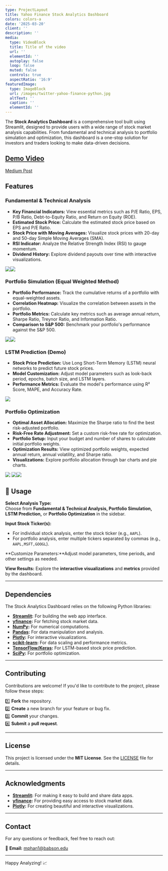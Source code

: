 ```yaml
---
type: ProjectLayout
title: Yahoo Finance Stock Analytics Dashboard
colors: colors-a
date: '2025-03-20'
client: ''
description: ''
media:
  type: VideoBlock
  title: Title of the video
  url: ''
  elementId: ''
  autoplay: false
  loop: false
  muted: false
  controls: true
  aspectRatio: '16:9'
featuredImage:
  type: ImageBlock
  url: /images/twitter-yahoo-finance-python.jpg
  altText: ''
  caption: ''
  elementId: ''
---
```

The **Stock Analytics Dashboard** is a comprehensive tool built using Streamlit, designed to provide users with a wide range of stock market analysis capabilities. From fundamental and technical analysis to portfolio simulation and optimization, this dashboard is a one-stop solution for investors and traders looking to make data-driven decisions.

## [Demo Video](https://youtu.be/qGxx_UxXFOo?si=-ytF-qxe0LXk18zL)

[Medium Post](https://medium.com/@phanm48/data-to-dollars-an-enthusiasts-journey-into-data-driven-finance-4cec9251d000)

## Features

### Fundamental & Technical Analysis

*   **Key Financial Indicators:** View essential metrics such as P/E Ratio, EPS, P/B Ratio, Debt-to-Equity Ratio, and Return on Equity (ROE).
*   **Estimated Stock Price:** Calculate the estimated stock price based on EPS and P/E Ratio.
*   **Stock Price with Moving Averages:** Visualize stock prices with 20-day and 50-day Simple Moving Averages (SMA).
*   **RSI Indicator:** Analyze the Relative Strength Index (RSI) to gauge momentum.
*   **Dividend History:** Explore dividend payouts over time with interactive visualizations.

![](/images/demo%201.png)![](/images/demo%202.png)

### Portfolio Simulation (Equal Weighted Method)

*   **Portfolio Performance:** Track the cumulative returns of a portfolio with equal-weighted assets.
*   **Correlation Heatmap:** Visualize the correlation between assets in the portfolio.
*   **Portfolio Metrics:** Calculate key metrics such as average annual return, Sharpe Ratio, Treynor Ratio, and Information Ratio.
*   **Comparison to S\&P 500:** Benchmark your portfolio's performance against the S\&P 500.

![](/images/demo%203.png)![](/images/demo%204.png) 

### LSTM Prediction (Demo)

*   **Stock Price Prediction:** Use Long Short-Term Memory (LSTM) neural networks to predict future stock prices.
*   **Model Customization:** Adjust model parameters such as look-back period, epochs, batch size, and LSTM layers.
*   **Performance Metrics:** Evaluate the model's performance using R² Score, MAPE, and Accuracy Rate.

![](/images/demo%205.png)

### Portfolio Optimization

*   **Optimal Asset Allocation:** Maximize the Sharpe ratio to find the best risk-adjusted portfolio.
*   **Risk-Free Rate Adjustment:** Set a custom risk-free rate for optimization.
*   **Portfolio Setup:** Input your budget and number of shares to calculate initial portfolio weights.
*   **Optimization Results:** View optimized portfolio weights, expected annual return, annual volatility, and Sharpe ratio.
*   **Visualizations:** Explore portfolio allocation through bar charts and pie charts.

![](/images/demo%206.png) ![](/images/demo%207.png)![](/images/demo%208.png)

## 📖 Usage

**Select Analysis Type:**\
Choose from **Fundamental & Technical Analysis, Portfolio Simulation, LSTM Prediction,** or **Portfolio Optimization** in the sidebar.

**Input Stock Ticker(s):**

*   For individual stock analysis, enter the stock ticker (e.g., `AAPL`).
*   For portfolio analysis, enter multiple tickers separated by commas (e.g., `AAPL,MSFT,GOOGL`).

**Customize Parameters:**Adjust model parameters, time periods, and other settings as needed.

**View Results:** Explore the **interactive visualizations** and **metrics** provided by the dashboard.

***

## Dependencies

The Stock Analytics Dashboard relies on the following Python libraries:

*   [**Streamlit**](https://streamlit.io/)**:** For building the web app interface.
*   [**yfinance**](https://pypi.org/project/yfinance/)**:** For fetching stock market data.
*   [**NumPy**](https://numpy.org/)**:** For numerical computations.
*   [**Pandas**](https://pandas.pydata.org/)**:** For data manipulation and analysis.
*   [**Plotly**](https://plotly.com/python/)**:** For interactive visualizations.
*   [**scikit-learn**](https://scikit-learn.org/)**:** For data scaling and performance metrics.
*   [**TensorFlow/Keras**](https://www.tensorflow.org/)**:** For LSTM-based stock price prediction.
*   [**SciPy**](https://scipy.org/)**:** For portfolio optimization.

***

## Contributing

Contributions are welcome! If you'd like to contribute to the project, please follow these steps:

1️⃣ **Fork** the repository.\
2️⃣ **Create** a new branch for your feature or bug fix.\
3️⃣ **Commit** your changes.\
4️⃣ **Submit** a **pull request**.

***

## License

This project is licensed under the **MIT License**. See the [LICENSE](LICENSE) file for details.

***

## Acknowledgments

*   [**Streamlit**](https://streamlit.io/)**:** For making it easy to build and share data apps.
*   [**yfinance**](https://pypi.org/project/yfinance/)**:** For providing easy access to stock market data.
*   [**Plotly**](https://plotly.com/python/)**:** For creating beautiful and interactive visualizations.

***

## Contact

For any questions or feedback, feel free to reach out:

📧 **Email:** <mphan1@babson.edu>

***

Happy Analyzing! 📈

